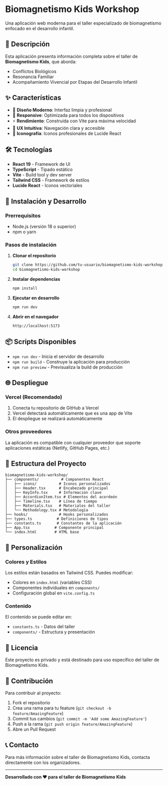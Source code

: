 # Biomagnetismo Kids Workshop

Una aplicación web moderna para el taller especializado de biomagnetismo enfocado en el desarrollo infantil.

## 🎯 Descripción

Esta aplicación presenta información completa sobre el taller de **Biomagnetismo Kids**, que aborda:
- Conflictos Biológicos
- Resonancia Familiar  
- Acompañamiento Vivencial por Etapas del Desarrollo Infantil

## ✨ Características

- 🎨 **Diseño Moderno**: Interfaz limpia y profesional
- 📱 **Responsive**: Optimizada para todos los dispositivos
- ⚡ **Rendimiento**: Construida con Vite para máxima velocidad
- 🎯 **UX Intuitiva**: Navegación clara y accesible
- 🧲 **Iconografía**: Iconos profesionales de Lucide React

## 🛠️ Tecnologías

- **React 19** - Framework de UI
- **TypeScript** - Tipado estático
- **Vite** - Build tool y dev server
- **Tailwind CSS** - Framework de estilos
- **Lucide React** - Iconos vectoriales

## 🚀 Instalación y Desarrollo

### Prerrequisitos
- Node.js (versión 18 o superior)
- npm o yarn

### Pasos de instalación

1. **Clonar el repositorio**
   ```bash
   git clone https://github.com/tu-usuario/biomagnetismo-kids-workshop.git
   cd biomagnetismo-kids-workshop
   ```

2. **Instalar dependencias**
   ```bash
   npm install
   ```

3. **Ejecutar en desarrollo**
   ```bash
   npm run dev
   ```

4. **Abrir en el navegador**
   ```
   http://localhost:5173
   ```

## 📦 Scripts Disponibles

- `npm run dev` - Inicia el servidor de desarrollo
- `npm run build` - Construye la aplicación para producción
- `npm run preview` - Previsualiza la build de producción

## 🌐 Despliegue

### Vercel (Recomendado)
1. Conecta tu repositorio de GitHub a Vercel
2. Vercel detectará automáticamente que es una app de Vite
3. El despliegue se realizará automáticamente

### Otros proveedores
La aplicación es compatible con cualquier proveedor que soporte aplicaciones estáticas (Netlify, GitHub Pages, etc.)

## 📁 Estructura del Proyecto

```
biomagnetismo-kids-workshop/
├── components/          # Componentes React
│   ├── icons/          # Iconos personalizados
│   ├── Header.tsx      # Encabezado principal
│   ├── KeyInfo.tsx     # Información clave
│   ├── AccordionItem.tsx # Elementos del acordeón
│   ├── Timeline.tsx    # Línea de tiempo
│   ├── Materials.tsx   # Materiales del taller
│   └── Methodology.tsx # Metodología
├── hooks/              # Hooks personalizados
├── types.ts           # Definiciones de tipos
├── constants.ts       # Constantes de la aplicación
├── App.tsx           # Componente principal
└── index.html        # HTML base
```

## 🎨 Personalización

### Colores y Estilos
Los estilos están basados en Tailwind CSS. Puedes modificar:
- Colores en `index.html` (variables CSS)
- Componentes individuales en `components/`
- Configuración global en `vite.config.ts`

### Contenido
El contenido se puede editar en:
- `constants.ts` - Datos del taller
- `components/` - Estructura y presentación

## 📄 Licencia

Este proyecto es privado y está destinado para uso específico del taller de Biomagnetismo Kids.

## 🤝 Contribución

Para contribuir al proyecto:
1. Fork el repositorio
2. Crea una rama para tu feature (`git checkout -b feature/AmazingFeature`)
3. Commit tus cambios (`git commit -m 'Add some AmazingFeature'`)
4. Push a la rama (`git push origin feature/AmazingFeature`)
5. Abre un Pull Request

## 📞 Contacto

Para más información sobre el taller de Biomagnetismo Kids, contacta directamente con los organizadores.

---

**Desarrollado con ❤️ para el taller de Biomagnetismo Kids**
